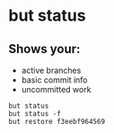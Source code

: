 # but status

## Shows your:

- active branches
- basic commit info
- uncommitted work

```commands
but status
but status -f
but restore f3eebf964569
```
